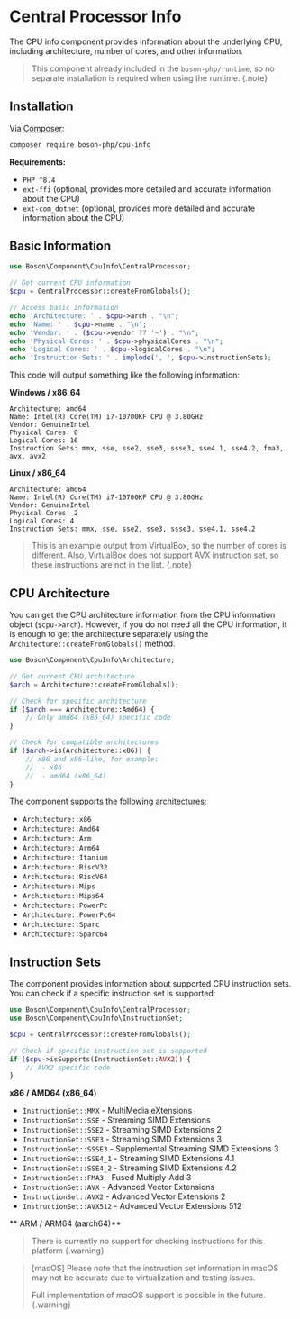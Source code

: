 # Central Processor Info

The CPU info component provides information about the underlying CPU, 
including architecture, number of cores, and other information.

> This component already included in the `boson-php/runtime`, 
> so no separate installation is required when using the runtime.
{.note}


## Installation

Via [Composer](https://getcomposer.org/doc/01-basic-usage.md#installing-dependencies):

```bash
composer require boson-php/cpu-info
```

**Requirements:**

* `PHP ^8.4`
* `ext-ffi` (optional, provides more detailed and accurate information about the CPU)
* `ext-com_dotnet` (optional, provides more detailed and accurate information about the CPU)

## Basic Information

```php
use Boson\Component\CpuInfo\CentralProcessor;

// Get current CPU information
$cpu = CentralProcessor::createFromGlobals();

// Access basic information
echo 'Architecture: ' . $cpu->arch . "\n";
echo 'Name: ' . $cpu->name . "\n";
echo 'Vendor: ' . ($cpu->vendor ?? '~') . "\n";
echo 'Physical Cores: ' . $cpu->physicalCores . "\n";
echo 'Logical Cores: ' . $cpu->logicalCores . "\n";
echo 'Instruction Sets: ' . implode(', ', $cpu->instructionSets);
```

This code will output something like the following information:

**Windows / x86_64**

```
Architecture: amd64
Name: Intel(R) Core(TM) i7-10700KF CPU @ 3.80GHz
Vendor: GenuineIntel
Physical Cores: 8
Logical Cores: 16
Instruction Sets: mmx, sse, sse2, sse3, ssse3, sse4.1, sse4.2, fma3, avx, avx2
```

**Linux / x86_64**

```
Architecture: amd64
Name: Intel(R) Core(TM) i7-10700KF CPU @ 3.80GHz
Vendor: GenuineIntel
Physical Cores: 2
Logical Cores: 4
Instruction Sets: mmx, sse, sse2, sse3, ssse3, sse4.1, sse4.2
```

> This is an example output from VirtualBox, so the number of cores is 
> different. Also, VirtualBox does not support AVX instruction set, so 
> these instructions are not in the list.
{.note}

## CPU Architecture

You can get the CPU architecture information from the CPU information 
object (`$cpu->arch`). However, if you do not need all the CPU information, 
it is enough to get the architecture separately using the 
`Architecture::createFromGlobals()` method.

```php
use Boson\Component\CpuInfo\Architecture;

// Get current CPU architecture
$arch = Architecture::createFromGlobals();

// Check for specific architecture
if ($arch === Architecture::Amd64) {
    // Only amd64 (x86_64) specific code
}

// Check for сompatible architectures
if ($arch->is(Architecture::x86)) {
    // x86 and x86-like, for example:
    //  - x86
    //  - amd64 (x86_64)
}
```

The component supports the following architectures:
- `Architecture::x86`
- `Architecture::Amd64`
- `Architecture::Arm`
- `Architecture::Arm64`
- `Architecture::Itanium`
- `Architecture::RiscV32` 
- `Architecture::RiscV64`
- `Architecture::Mips`
- `Architecture::Mips64`
- `Architecture::PowerPc`
- `Architecture::PowerPc64`
- `Architecture::Sparc`
- `Architecture::Sparc64`

## Instruction Sets

The component provides information about supported CPU instruction sets. 
You can check if a specific instruction set is supported:

```php
use Boson\Component\CpuInfo\CentralProcessor;
use Boson\Component\CpuInfo\InstructionSet;

$cpu = CentralProcessor::createFromGlobals();

// Check if specific instruction set is supported
if ($cpu->isSupports(InstructionSet::AVX2)) {
    // AVX2 specific code
}
```

**x86 / AMD64 (x86_64)**

- `InstructionSet::MMX` - MultiMedia eXtensions
- `InstructionSet::SSE` - Streaming SIMD Extensions
- `InstructionSet::SSE2` - Streaming SIMD Extensions 2
- `InstructionSet::SSE3` - Streaming SIMD Extensions 3
- `InstructionSet::SSSE3` - Supplemental Streaming SIMD Extensions 3
- `InstructionSet::SSE4_1` - Streaming SIMD Extensions 4.1
- `InstructionSet::SSE4_2` - Streaming SIMD Extensions 4.2
- `InstructionSet::FMA3` - Fused Multiply-Add 3
- `InstructionSet::AVX` - Advanced Vector Extensions
- `InstructionSet::AVX2` - Advanced Vector Extensions 2
- `InstructionSet::AVX512` - Advanced Vector Extensions 512

** ARM / ARM64 (aarch64)**

> There is currently no support for checking instructions for this platform
{.warning}

> [macOS] Please note that the instruction set information in macOS may not be
> accurate due to virtualization and testing issues.
>
> Full implementation of macOS support is possible in the future.
{.warning}
